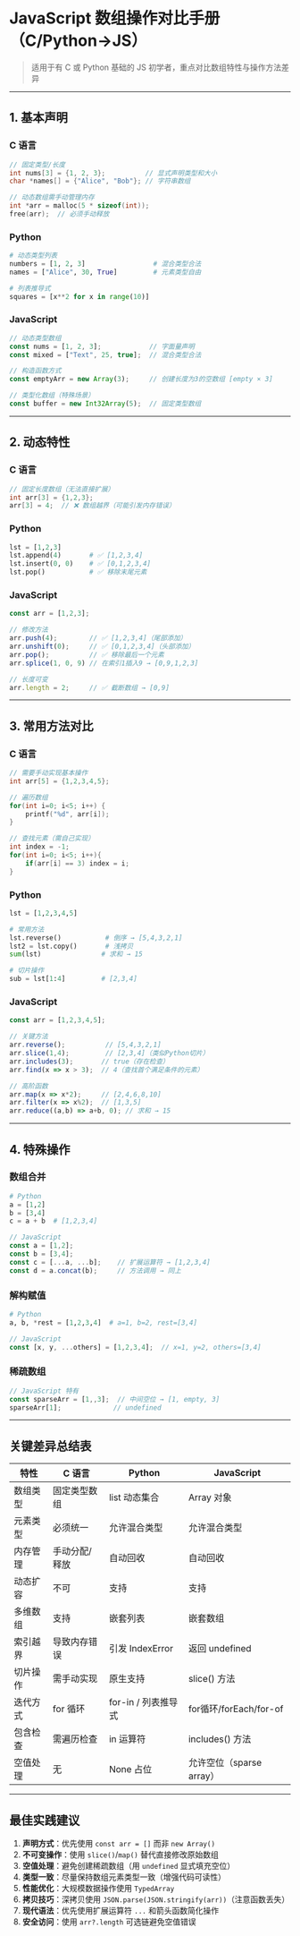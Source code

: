 # JavaScript 数组操作对比手册（C/Python→JS）

> 适用于有 C 或 Python 基础的 JS 初学者，重点对比数组特性与操作方法差异

---

## 1. 基本声明

### C 语言
```c
// 固定类型/长度
int nums[3] = {1, 2, 3};          // 显式声明类型和大小
char *names[] = {"Alice", "Bob"}; // 字符串数组

// 动态数组需手动管理内存
int *arr = malloc(5 * sizeof(int));
free(arr);  // 必须手动释放
```

### Python
```python
# 动态类型列表
numbers = [1, 2, 3]                 # 混合类型合法
names = ["Alice", 30, True]         # 元素类型自由

# 列表推导式
squares = [x**2 for x in range(10)]
```

### JavaScript
```javascript
// 动态类型数组
const nums = [1, 2, 3];            // 字面量声明
const mixed = ["Text", 25, true];  // 混合类型合法

// 构造函数方式
const emptyArr = new Array(3);     // 创建长度为3的空数组 [empty × 3]

// 类型化数组（特殊场景）
const buffer = new Int32Array(5);  // 固定类型数组
```

---

## 2. 动态特性

### C 语言
```c
// 固定长度数组（无法直接扩展）
int arr[3] = {1,2,3};
arr[3] = 4;  // ❌ 数组越界（可能引发内存错误）
```

### Python
```python
lst = [1,2,3]
lst.append(4)       # ✅ [1,2,3,4]
lst.insert(0, 0)    # ✅ [0,1,2,3,4]
lst.pop()           # ✅ 移除末尾元素
```

### JavaScript
```javascript
const arr = [1,2,3];

// 修改方法
arr.push(4);        // ✅ [1,2,3,4]（尾部添加）
arr.unshift(0);     // ✅ [0,1,2,3,4]（头部添加）
arr.pop();          // ✅ 移除最后一个元素
arr.splice(1, 0, 9) // 在索引1插入9 → [0,9,1,2,3]

// 长度可变
arr.length = 2;     // ✅ 截断数组 → [0,9]
```

---

## 3. 常用方法对比

### C 语言
```c
// 需要手动实现基本操作
int arr[5] = {1,2,3,4,5};

// 遍历数组
for(int i=0; i<5; i++) {
    printf("%d", arr[i]);
}

// 查找元素（需自己实现）
int index = -1;
for(int i=0; i<5; i++){
    if(arr[i] == 3) index = i;
}
```

### Python
```python
lst = [1,2,3,4,5]

# 常用方法
lst.reverse()           # 倒序 → [5,4,3,2,1]
lst2 = lst.copy()       # 浅拷贝
sum(lst)               # 求和 → 15

# 切片操作
sub = lst[1:4]         # [2,3,4]
```

### JavaScript
```javascript
const arr = [1,2,3,4,5];

// 关键方法
arr.reverse();          // [5,4,3,2,1]
arr.slice(1,4);         // [2,3,4]（类似Python切片）
arr.includes(3);       // true（存在检查）
arr.find(x => x > 3);  // 4（查找首个满足条件的元素）

// 高阶函数
arr.map(x => x*2);     // [2,4,6,8,10]
arr.filter(x => x%2);  // [1,3,5]
arr.reduce((a,b) => a+b, 0); // 求和 → 15
```

---

## 4. 特殊操作

### 数组合并
```python
# Python
a = [1,2]
b = [3,4]
c = a + b  # [1,2,3,4]
```

```javascript
// JavaScript
const a = [1,2];
const b = [3,4];
const c = [...a, ...b];    // 扩展运算符 → [1,2,3,4]
const d = a.concat(b);     // 方法调用 → 同上
```

### 解构赋值
```python
# Python
a, b, *rest = [1,2,3,4]  # a=1, b=2, rest=[3,4]
```

```javascript
// JavaScript
const [x, y, ...others] = [1,2,3,4];  // x=1, y=2, others=[3,4]
```

### 稀疏数组
```javascript
// JavaScript 特有
const sparseArr = [1,,3];  // 中间空位 → [1, empty, 3]
sparseArr[1];             // undefined
```

---

## 关键差异总结表

| 特性     | C 语言        | Python              | JavaScript               |
| -------- | ------------- | ------------------- | ------------------------ |
| 数组类型 | 固定类型数组  | list 动态集合       | Array 对象               |
| 元素类型 | 必须统一      | 允许混合类型        | 允许混合类型             |
| 内存管理 | 手动分配/释放 | 自动回收            | 自动回收                 |
| 动态扩容 | 不可          | 支持                | 支持                     |
| 多维数组 | 支持          | 嵌套列表            | 嵌套数组                 |
| 索引越界 | 导致内存错误  | 引发 IndexError     | 返回 undefined           |
| 切片操作 | 需手动实现    | 原生支持            | slice() 方法             |
| 迭代方式 | for 循环      | for-in / 列表推导式 | for循环/forEach/for-of   |
| 包含检查 | 需遍历检查    | in 运算符           | includes() 方法          |
| 空值处理 | 无            | None 占位           | 允许空位（sparse array） |

---

## 最佳实践建议

1. **声明方式**：优先使用 `const arr = []` 而非 `new Array()`
2. **不可变操作**：使用 `slice()`/`map()` 替代直接修改原始数组
3. **空值处理**：避免创建稀疏数组（用 `undefined` 显式填充空位）
4. **类型一致**：尽量保持数组元素类型一致（增强代码可读性）
5. **性能优化**：大规模数据操作使用 `TypedArray`
6. **拷贝技巧**：深拷贝使用 `JSON.parse(JSON.stringify(arr))`（注意函数丢失）
7. **现代语法**：优先使用扩展运算符 `...` 和箭头函数简化操作
8. **安全访问**：使用 `arr?.length` 可选链避免空值错误

